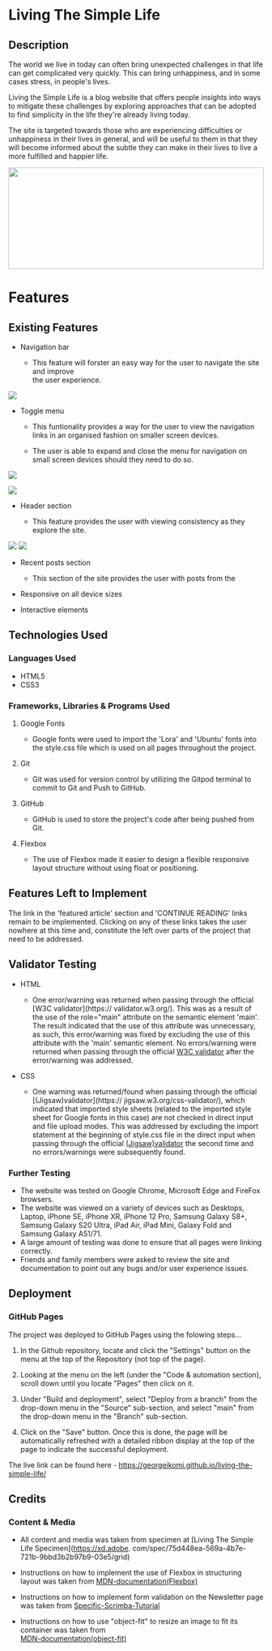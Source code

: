
# Living The Simple Life

## Description

The world we live in today can often bring unexpected challenges in that life can get complicated
very quickly. This can bring unhappiness, and in some cases stress, in people's lives.

Living the Simple Life is a blog website that offers people insights into ways to mitigate these
challenges by exploring approaches that can be adopted to find simplicity in the life they're
already living today.

The site is targeted towards those who are experiencing difficulties or unhappiness in their
lives in general, and will be useful to them in that they will become informed about the
subtle they can make in their lives to live a more fulfilled and happier life.


<img src="assets/images/screenshot.png" width="100%" height="200px">

# Features

## Existing Features

* Navigation bar

  - This feature will forster an easy way for the user to navigate the site and improve   
    the user experience.

![](/assets/images/navigation_scrn-shot.png)

* Toggle menu

  - This funtionality provides a way for the user to view the navigation links in an 
    organised fashion on smaller screen devices.

  - The user is able to expand and close the menu for navigation on small screen devices
    should they need to do so.

![](/assets/images/hamburger-menu1_scrn-shot.png) 

![](/assets/images/hamburger-menu2_scrn-shot.png)

* Header section

  - This feature provides the user with viewing consistency as they explore the site.

![](/assets/images/hero-image1_scrn-shot.png) ![](/assets/images/hero-image2_scrn-shot.png)



* Recent posts section

  - This section of the site provides the user with posts from the



* Responsive on all device sizes
* Interactive elements


## Technologies Used

### Languages Used

* HTML5
* CSS3

### Frameworks, Libraries & Programs Used

1. Google Fonts
      - Google fonts were used to import the 'Lora' and 'Ubuntu' fonts into the style.css
        file which is used on all pages throughout the project.  

2. Git
      - Git was used for version control by utilizing the Gitpod terminal to commit to Git
        and Push to GitHub.

3. GitHub
      - GitHub is used to store the project's code after being pushed from Git.

4. Flexbox
      - The use of Flexbox made it easier to design a flexible responsive layout structure
        without using float or positioning.

## Features Left to Implement

The link in the 'featured article' section and 'CONTINUE READING' links remain to be 
implemented. Clicking on any of these links takes the user nowhere at this time and,
constitute the left over parts of the project that need to be addressed.

## Validator Testing

* HTML
    - One error/warning was returned when passing through the official [W3C validator](https://
      validator.w3.org/). This was as a result of the use of the role="main" attribute on the semantic element 'main'. The result indicated that the use of this attribute was unnecessary, as such, this error/warning was fixed by excluding the use of this attribute with the 'main' semantic element. No errors/warning were returned when passing through the official [W3C validator](https://validator.w3.org/) after the error/warning was addressed.        
           
* CSS
    - One warning was returned/found when passing through the official [(Jigsaw)validator](https:// 
      jigsaw.w3.org/css-validator/), which indicated that imported style sheets (related to the imported style sheet for Google fonts in this case) are not checked in direct input and file upload modes. This was addressed by excluding the import statement at the beginning of style.css file in the direct input when passing through the official [(Jigsaw)validator](https://jigsaw.w3.org/css-validator/) the second time and no errors/warnings were subsequently found.
       
### Further Testing

- The website was tested on Google Chrome, Microsoft Edge and FireFox browsers.
- The website was viewed on a variety of devices such as Desktops, Laptop, iPhone SE,
  iPhone XR, iPhone 12 Pro, Samsung Galaxy S8+, Samsung Galaxy S20 Ultra, iPad Air, iPad
  Mini, Galaxy Fold and Samsung Galaxy A51/71.
- A large amount of testing was done to ensure that all pages were linking correctly.
- Friends and family members were asked to review the site and documentation to point 
  out any bugs and/or user experience issues.

## Deployment

### GitHub Pages

The project was deployed to GitHub Pages using the folowing steps...

  1. In the Github repository, locate and click the "Settings" button on the menu at the 
     top of the Repository (not top of the page).

  2. Looking at the menu on the left (under the "Code & automation section), scroll down
     until you locate "Pages" then click on it.

  3. Under "Build and deployment", select "Deploy from a branch" from the drop-down menu
     in the "Source" sub-section, and select "main" from the drop-down menu in the "Branch"
     sub-section.

  4. Click on the "Save" button. Once this is done, the page will be automatically refreshed
     with a detailed ribbon display at the top of the page to indicate the successful deployment.

The live link can be found here - <https://georgeikomi.github.io/living-the-simple-life/>

## Credits

### Content & Media

- All content and media was taken from specimen at [Living The Simple Life Specimen](https://xd.adobe.
  com/spec/75d448ea-569a-4b7e-721b-9bbd3b2b97b9-03e5/grid)

- Instructions on how to implement the use of Flexbox in structuring layout was taken from 
  [MDN-documentation(Flexbox)](https://developer.mozilla.org/en-US/docs/Learn/CSS/CSS_layout/Flexbox)

- Instructions on how to implement form validation on the Newsletter page was taken from 
  [Specific-Scrimba-Tutorial](https://scrimba.com/learn/responsive/the-basics-of-styling-form-cN3Z7EfZ)

- Instructions on how to use "object-fit" to resize an image to fit its container was taken from   
  [MDN-documentation(object-fit)](https://developer.mozilla.org/en-US/docs/Web/CSS/object-fit)




